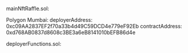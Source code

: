 mainNftRaffle.sol:

Polygon Mumbai:
deployerAddress: 0xc09AA2837EF2f70a33b4d49C59DCD4e779eF92Eb
contractAddress: 0xd768AB0837d8608c3BE3a6eB8141010bEFB86d4e

deployerFunctions.sol:

